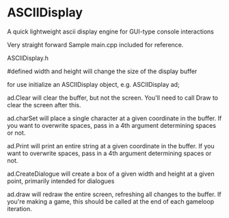 # ASCIIDisplay
A quick lightweight ascii display engine for GUI-type console interactions

Very straight forward
Sample main.cpp included for reference.

ASCIIDisplay.h

#defined width and height will change the size of the display buffer

for use initialize an ASCIIDisplay object, e.g. ASCIIDisplay ad;

ad.Clear will clear the buffer, but not the screen. You'll need to call Draw to clear the screen after this.

ad.charSet will place a single character at a given coordinate in the buffer. If you want to overwrite spaces, pass in a 4th
argument determining spaces or not.

ad.Print will print an entire string at a given coordinate in the buffer. If you want to overwrite spaces, pass in a 4th
argument determining spaces or not.

ad.CreateDialogue will create a box of a given width and height at a given point, primarily intended for dialogues

ad.draw will redraw the entire screen, refreshing all changes to the buffer. If you're making a game, this should be called at
  the end of each gameloop iteration.
